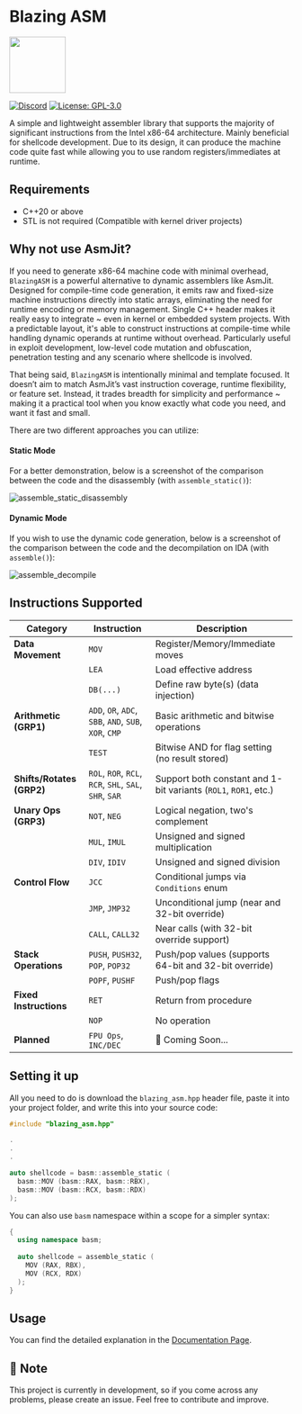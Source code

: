 # Blazing ASM
<img src="https://github.com/user-attachments/assets/562c7058-7e2e-40ff-be93-7a3b57d940cb" width="100" />


[![Discord](https://img.shields.io/badge/chat-on%20Discord-green.svg)](https://discord.gg/GdYanwSCwm)
[![License: GPL-3.0](https://img.shields.io/badge/License-GPL3-blue.svg)](LICENSE)


A simple and lightweight assembler library that supports the majority of significant instructions from the Intel x86-64 architecture. Mainly beneficial for shellcode development. Due to its design, it can produce the machine code quite fast while allowing you to use random registers/immediates at runtime.

## Requirements

- C++20 or above
- STL is not required (Compatible with kernel driver projects)

## Why not use AsmJit?

If you need to generate x86-64 machine code with minimal overhead, `BlazingASM` is a powerful alternative to dynamic assemblers like AsmJit. Designed for compile-time code generation, it emits raw and fixed-size machine instructions directly into static arrays, eliminating the need for runtime encoding or memory management. Single C++ header makes it really easy to integrate ~ even in kernel or embedded system projects. With a predictable layout, it's able to construct instructions at compile-time while handling dynamic operands at runtime without overhead. Particularly useful in exploit development, low-level code mutation and obfuscation, penetration testing and any scenario where shellcode is involved.

That being said, `BlazingASM` is intentionally minimal and template focused. It doesn’t aim to match AsmJit’s vast instruction coverage, runtime flexibility, or feature set. Instead, it trades breadth for simplicity and performance ~ making it a practical tool when you know exactly what code you need, and want it fast and small.

There are two different approaches you can utilize:

#### Static Mode
For a better demonstration, below is a screenshot of the comparison between the code and the disassembly (with `assemble_static()`):

![assemble_static_disassembly](https://github.com/user-attachments/assets/97f339c1-a1e7-4b66-a3f6-4e8e3e774ead)

#### Dynamic Mode
If you wish to use the dynamic code generation, below is a screenshot of the comparison between the code and the decompilation on IDA (with `assemble()`):

![assemble_decompile](https://github.com/user-attachments/assets/ffa45f56-aefe-4b4e-afec-241210ca3413)


## Instructions Supported

| **Category**              | **Instruction**                                        | **Description**                                                    |
| ------------------------- | ------------------------------------------------------ | ------------------------------------------------------------------ |
| **Data Movement**         | `MOV`                                                  | Register/Memory/Immediate moves                                    |
|                           | `LEA`                                                  | Load effective address                                             |
|                           | `DB(...)`                                              | Define raw byte(s) (data injection)                                |
| **Arithmetic (GRP1)**     | `ADD`, `OR`, `ADC`, `SBB`, `AND`, `SUB`, `XOR`, `CMP`  | Basic arithmetic and bitwise operations                            |
|                           | `TEST`                                                 | Bitwise AND for flag setting (no result stored)                    |
| **Shifts/Rotates (GRP2)** | `ROL`, `ROR`, `RCL`, `RCR`, `SHL`, `SAL`, `SHR`, `SAR` | Support both constant and 1-bit variants (`ROL1`, `ROR1`, etc.)    |
| **Unary Ops (GRP3)**      | `NOT`, `NEG`                                           | Logical negation, two's complement                                 |
|                           | `MUL`, `IMUL`                                          | Unsigned and signed multiplication                                 |
|                           | `DIV`, `IDIV`                                          | Unsigned and signed division                                       |
| **Control Flow**          | `JCC`                                                  | Conditional jumps via `Conditions` enum                            |
|                           | `JMP`, `JMP32`                                         | Unconditional jump (near and 32-bit override)                      |
|                           | `CALL`, `CALL32`                                       | Near calls (with 32-bit override support)                          |
| **Stack Operations**      | `PUSH`, `PUSH32`, `POP`, `POP32`                       | Push/pop values (supports 64-bit and 32-bit override)              |
|                           | `POPF`, `PUSHF`                                        | Push/pop flags                                                     |
| **Fixed Instructions**    | `RET`                                                  | Return from procedure                                              |
|                           | `NOP`                                                  | No operation                                                       |
| **Planned**               |  `FPU Ops`, `INC/DEC`                                  | 🚧 Coming Soon...                                                  |

## Setting it up

All you need to do is download the `blazing_asm.hpp` header file, paste it into your project folder, and write this into your source code:

```cpp
#include "blazing_asm.hpp"

.
.
.

auto shellcode = basm::assemble_static (
  basm::MOV (basm::RAX, basm::RBX),
  basm::MOV (basm::RCX, basm::RDX)
);
```

You can also use `basm` namespace within a scope for a simpler syntax:

```cpp
{
  using namespace basm;
  
  auto shellcode = assemble_static (
    MOV (RAX, RBX),
    MOV (RCX, RDX)
  );
}
```

## Usage

You can find the detailed explanation in the [Documentation Page](DOCUMENTATION.md).

## 🚧 Note

This project is currently in development, so if you come across any problems, please create an issue. Feel free to contribute and improve.
